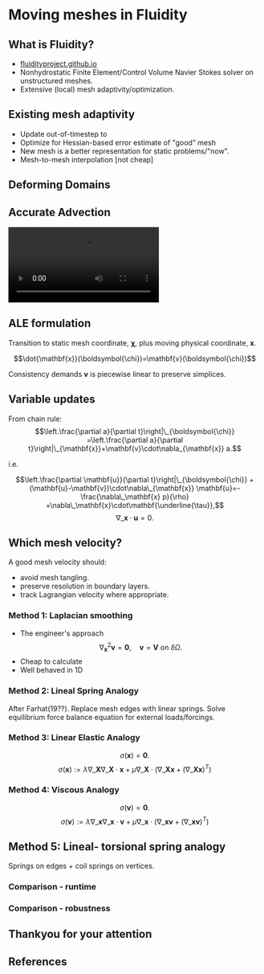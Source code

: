 # Moving meshes in Fluidity



## What is Fluidity?

 - [fluidityproject.github.io](http://fluidityproject.github.io)
 - Nonhydrostatic Finite Element/Control Volume Navier Stokes solver on unstructured meshes.
 - Extensive (local) mesh adaptivity/optimization.


## Existing mesh adaptivity

 - Update out-of-timestep to
 - Optimize for Hessian-based error estimate of "good" mesh
 - New mesh is a better representation for static problems/"now".
 - Mesh-to-mesh interpolation [not cheap]



## Deforming Domains



## Accurate Advection

<video style="max-height: 300px;" controls>
<source src="./moving_mesh_etc/comparison.mp4" type="video/mp4">
</video>



## ALE formulation

Transition to static mesh coordinate, $\boldsymbol{\chi}$, plus moving physical coordinate, $\mathbf{x}$.

$$\dot{\mathbf{x}}(\boldsymbol{\chi})=\mathbf{v}(\boldsymbol{\chi})$$

Consistency demands $\mathbf{v}$ is piecewise linear to preserve simplices.


## Variable updates

From chain rule:
$$\left.\frac{\partial a}{\partial t}\right|\_{\boldsymbol{\chi}}
=\left.\frac{\partial a}{\partial t}\right|\_{\mathbf{x}}+\mathbf{v}\cdot\nabla_{\mathbf{x}} a.$$

i.e.

$$\left.\frac{\partial \mathbf{u}}{\partial t}\right|\_{\boldsymbol{\chi}}
+(\mathbf{u}-\mathbf{v})\cdot\nabla\_{\mathbf{x}} \mathbf{u}=-\frac{\nabla\_\mathbf{x} p}{\rho} +\nabla\_\mathbf{x}\cdot\mathbf{\underline{\tau}},$$
$$ \nabla\_\mathbf{x}\cdot\mathbf{u} =0. $$



## Which mesh velocity?

 A good mesh velocity should:

 - avoid mesh tangling.
 - preserve resolution in boundary layers.
 - track Lagrangian velocity where appropriate.


### Method 1: Laplacian smoothing

 - The engineer's approach
$$ \nabla_\mathbf{x}^2 \mathbf{v} = \mathbf{0},\quad
 \mathbf{v}=\mathbf{V}\mbox{ on }\delta\Omega. $$ 
 -  Cheap to calculate
 -  Well behaved in 1D


### Method 2: Lineal Spring Analogy

After Farhat(19??). Replace mesh edges with linear springs. Solve equilibrium force balance equation for external loads/forcings.


### Method 3: Linear Elastic Analogy

$$ \sigma(\mathbf{x})=\mathbf{0}. $$
$$ \sigma(\mathbf{x}):=\lambda\nabla\_\mathbf{X}\nabla\_\mathbf{X}\cdot \mathbf{x}
+\mu\nabla\_\mathbf{X}\cdot\left(\nabla\_\mathbf{X}\mathbf{x}+\left(\nabla\_\mathbf{X}\mathbf{x}\right)^T\right)$$


### Method 4: Viscous Analogy

$$ \sigma(\mathbf{v})=\mathbf{0}. $$
$$ \sigma(\mathbf{v}):=\lambda\nabla\_\mathbf{x}\nabla\_\mathbf{x}\cdot \mathbf{v}
+\mu\nabla\_\mathbf{x}\cdot\left(\nabla\_\mathbf{x}\mathbf{v}+\left(\nabla\_\mathbf{x}\mathbf{v}\right)^T\right)$$


## Method 5: Lineal- torsional spring analogy

Springs on edges + coil springs on vertices.


### Comparison - runtime


### Comparison - robustness



## Thankyou for your attention



## References


